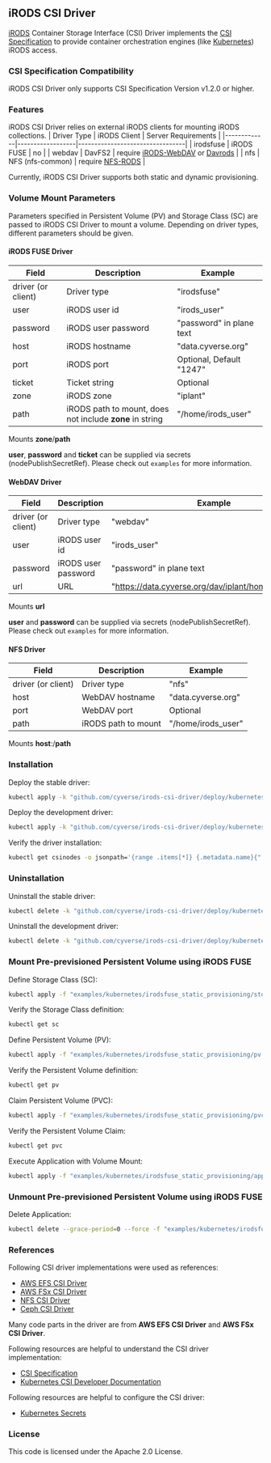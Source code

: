 ## iRODS CSI Driver

[iRODS](https://irods.org) Container Storage Interface (CSI) Driver implements the [CSI Specification](https://github.com/container-storage-interface/spec/blob/master/spec.md) to provide container orchestration engines (like [Kubernetes](https://kubernetes.io/)) iRODS access.

### CSI Specification Compatibility

iRODS CSI Driver only supports CSI Specification Version v1.2.0 or higher.

### Features

iRODS CSI Driver relies on external iRODS clients for mounting iRODS collections.
| Driver Type | iRODS Client     | Server Requirements             |
|-------------|------------------|---------------------------------|
| irodsfuse   | iRODS FUSE       | no                              |
| webdav      | DavFS2           | require [iRODS-WebDAV](https://github.com/DICE-UNC/irods-webdav) or [Davrods](https://github.com/UtrechtUniversity/davrods) |
| nfs         | NFS (nfs-common) | require [NFS-RODS](https://github.com/irods/irods_client_nfsrods)                |

Currently, iRODS CSI Driver supports both static and dynamic provisioning.

### Volume Mount Parameters

Parameters specified in Persistent Volume (PV) and Storage Class (SC) are passed to iRODS CSI Driver to mount a volume.
Depending on driver types, different parameters should be given.

#### iRODS FUSE Driver
| Field | Description | Example |
| --- | --- | --- |
| driver (or client) | Driver type | "irodsfuse" |
| user | iRODS user id | "irods_user" |
| password | iRODS user password | "password" in plane text |
| host | iRODS hostname | "data.cyverse.org" |
| port | iRODS port | Optional, Default "1247" |
| ticket | Ticket string | Optional |
| zone | iRODS zone | "iplant" |
| path | iRODS path to mount, does not include **zone** in string | "/home/irods_user" |

Mounts **zone**/**path**

**user**, **password** and **ticket** can be supplied via secrets (nodePublishSecretRef).
Please check out `examples` for more information.

#### WebDAV Driver
| Field | Description | Example |
| --- | --- | --- |
| driver (or client) | Driver type | "webdav" |
| user | iRODS user id | "irods_user" |
| password | iRODS user password | "password" in plane text |
| url | URL | "https://data.cyverse.org/dav/iplant/home/irods_user" |

Mounts **url**

**user** and **password** can be supplied via secrets (nodePublishSecretRef).
Please check out `examples` for more information.

#### NFS Driver
| Field | Description | Example |
| --- | --- | --- |
| driver (or client) | Driver type | "nfs" |
| host | WebDAV hostname | "data.cyverse.org" |
| port | WebDAV port | Optional |
| path | iRODS path to mount | "/home/irods_user" |

Mounts **host**:/**path**

### Installation

Deploy the stable driver:

```sh
kubectl apply -k "github.com/cyverse/irods-csi-driver/deploy/kubernetes/overlays/stable/?ref=master"
```

Deploy the development driver:
```sh
kubectl apply -k "github.com/cyverse/irods-csi-driver/deploy/kubernetes/overlays/dev/?ref=master"
```

Verify the driver installation:
```sh
kubectl get csinodes -o jsonpath='{range .items[*]} {.metadata.name}{": "} {range .spec.drivers[*]} {.name}{"\n"} {end}{end}'
```

### Uninstallation

Uninstall the stable driver:
```sh
kubectl delete -k "github.com/cyverse/irods-csi-driver/deploy/kubernetes/overlays/stable/?ref=master"
```

Uninstall the development driver:
```sh
kubectl delete -k "github.com/cyverse/irods-csi-driver/deploy/kubernetes/overlays/dev/?ref=master"
```

### Mount Pre-previsioned Persistent Volume using iRODS FUSE

Define Storage Class (SC):
```sh
kubectl apply -f "examples/kubernetes/irodsfuse_static_provisioning/storageclass.yaml"
```

Verify the Storage Class definition:
```sh
kubectl get sc
```

Define Persistent Volume (PV):
```sh
kubectl apply -f "examples/kubernetes/irodsfuse_static_provisioning/pv.yaml"
```

Verify the Persistent Volume definition:
```sh
kubectl get pv
```

Claim Persistent Volume (PVC):
```sh
kubectl apply -f "examples/kubernetes/irodsfuse_static_provisioning/pvc.yaml"
```

Verify the Persistent Volume Claim:
```sh
kubectl get pvc
```

Execute Application with Volume Mount:
```sh
kubectl apply -f "examples/kubernetes/irodsfuse_static_provisioning/app.yaml"
```

### Unmount  Pre-previsioned Persistent Volume using iRODS FUSE

Delete Application:
```sh
kubectl delete --grace-period=0 --force -f "examples/kubernetes/irodsfuse_static_provisioning/app.yaml"
```

### References

Following CSI driver implementations were used as references:
- [AWS EFS CSI Driver](https://github.com/kubernetes-sigs/aws-efs-csi-driver)
- [AWS FSx CSI Driver](https://github.com/kubernetes-sigs/aws-fsx-csi-driver)
- [NFS CSI Driver](https://github.com/kubernetes-csi/drivers)
- [Ceph CSI Driver](https://github.com/ceph/ceph-csi)

Many code parts in the driver are from **AWS EFS CSI Driver** and **AWS FSx CSI Driver**.

Following resources are helpful to understand the CSI driver implementation:
- [CSI Specification](https://github.com/container-storage-interface/spec/blob/master/spec.md)
- [Kubernetes CSI Developer Documentation](https://kubernetes-csi.github.io/docs/)

Following resources are helpful to configure the CSI driver:
- [Kubernetes Secrets](https://kubernetes.io/docs/concepts/configuration/secret/)

### License

This code is licensed under the Apache 2.0 License.
